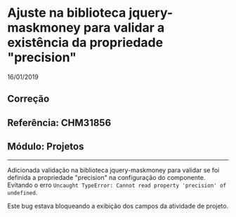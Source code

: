 # Ajuste na biblioteca jquery-maskmoney para validar a existência da propriedade "precision"
16/01/2019
## Correção
## Referência: CHM31856
## Módulo: Projetos
***

Adicionada validação na biblioteca jquery-maskmoney para validar se foi definida a propriedade "precision" na configuração do componente. Evitando o erro `Uncaught TypeError: Cannot read property 'precision' of undefined`.

Este bug estava bloqueando a exibição dos campos da atividade de projeto.